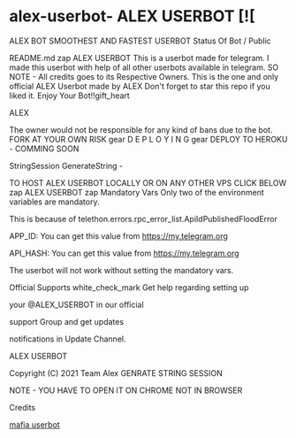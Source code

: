 


# alex-userbot- ALEX USERBOT [![

ALEX BOT SMOOTHEST AND FASTEST USERBOT Status Of Bot / Public

README.md zap ALEX USERBOT This is a userbot made for telegram. I made this userbot with help of all other userbots available in telegram. SO NOTE - All credits goes to its Respective Owners. This is the one and only official ALEX Userbot made by ALEX Don't forget to star this repo if you liked it. Enjoy Your Bot!!gift_heart

ALEX

The owner would not be responsible for any kind of bans due to the bot. FORK AT YOUR OWN RISK gear D E P L O Y I N G gear DEPLOY TO HEROKU - COMMING SOON

StringSession GenerateString -

TO HOST ALEX USERBOT LOCALLY OR ON ANY OTHER VPS CLICK BELOW zap ALEX USERBOT zap Mandatory Vars Only two of the environment variables are mandatory.

This is because of telethon.errors.rpc_error_list.ApiIdPublishedFloodError

APP_ID: You can get this value from https://my.telegram.org

API_HASH: You can get this value from https://my.telegram.org

The userbot will not work without setting the mandatory vars.

Official Supports white_check_mark Get help regarding setting up

your @ALEX_USERBOT in our official

support Group and get updates

notifications in Update Channel.

ALEX USERBOT

Copyright (C) 2021 Team Alex GENRATE STRING SESSION

NOTE - YOU HAVE TO OPEN IT ON CHROME NOT IN BROWSER




Credits

[mafia userbot](https://github.com/MafiaBotOP)
